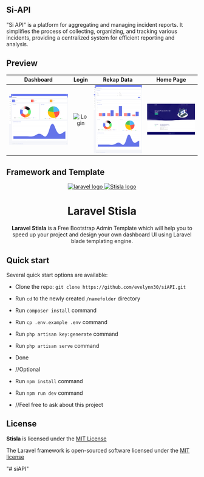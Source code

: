 ## Si-API

"Si API" is a platform for aggregating and managing incident reports. It simplifies the process of collecting, organizing, and tracking various incidents, providing a centralized system for efficient reporting and analysis.

## Preview

|                       Dashboard                       |                     Login                     |                       Rekap Data                        |                       Home Page                       |
| :---------------------------------------------------: | :-------------------------------------------: | :-----------------------------------------------------: | :---------------------------------------------------: |
| ![Dashboard](public/assets/img/preview/dashboard.png) | ![Login](public/assets/img/preview/login.png) | ![Rekap Data](public/assets/img/preview/rekap-data.png) | ![Home Page](public/assets/img/preview/home-page.png) |

## Framework and Template

<p align="center">
  <a href="https://laravel.com/">
    <img src="https://laravel.com/img/logomark.min.svg" alt="laravel logo" width="75" height="75">
  </a>
  <a href="https://getstisla.com">
    <img src="https://avatars2.githubusercontent.com/u/45754626?s=75&v=4" alt="Stisla logo" width="75" height="75">
  </a>
</p>

<h1 align="center">Laravel Stisla</h1>

<span align="center">

**Laravel Stisla** is a Free Bootstrap Admin Template which will help you to speed up your project and design your own dashboard UI using Laravel blade templating engine.

</span>

## Quick start

Several quick start options are available:

-   Clone the repo: `git clone https://github.com/evelynn30/siAPI.git`
-   Run `cd` to the newly created `/namefolder` directory
-   Run `composer install` command
-   Run `cp .env.example .env` command
-   Run `php artisan key:generate` command
-   Run `php artisan serve` command
-   Done

-   //Optional
-   Run `npm install` command
-   Run `npm run dev` command

-   //Feel free to ask about this project

## License

**Stisla** is licensed under the [MIT License](LICENSE)

<p dir="auto">
    The Laravel framework is open-sourced software licensed under the 
    <a href="https://opensource.org/licenses/MIT" rel="nofollow">MIT license</a>
</p>

"# siAPI"

